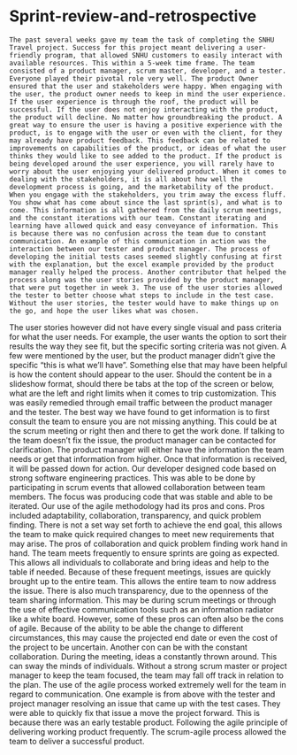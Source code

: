# Sprint-review-and-retrospective
	The past several weeks gave my team the task of completing the SNHU Travel project. Success for this project meant delivering a user-friendly program, that allowed SNHU customers to easily interact with available resources. This within a 5-week time frame. The team consisted of a product manager, scrum master, developer, and a tester. Everyone played their pivotal role very well. The product Owner ensured that the user and stakeholders were happy. When engaging with the user, the product owner needs to keep in mind the user experience. If the user experience is through the roof, the product will be successful. If the user does not enjoy interacting with the product, the product will decline. No matter how groundbreaking the product. A great way to ensure the user is having a positive experience with the product, is to engage with the user or even with the client, for they may already have product feedback. This feedback can be related to improvements on capabilities of the product, or ideas of what the user thinks they would like to see added to the product. If the product is being developed around the user experience, you will rarely have to worry about the user enjoying your delivered product. When it comes to dealing with the stakeholders, it is all about how well the development process is going, and the marketability of the product. When you engage with the stakeholders, you trim away the excess fluff. You show what has come about since the last sprint(s), and what is to come. This information is all gathered from the daily scrum meetings, and the constant iterations with our team. Constant iterating and learning have allowed quick and easy conveyance of information. This is because there was no confusion across the team due to constant communication. An example of this communication in action was the interaction between our tester and product manager. The process of developing the initial tests cases seemed slightly confusing at first with the explanation, but the excel example provided by the product manager really helped the process. Another contributor that helped the process along was the user stories provided by the product manager, that were put together in week 3. The use of the user stories allowed the tester to better choose what steps to include in the test case. Without the user stories, the tester would have to make things up on the go, and hope the user likes what was chosen. 
The user stories however did not have every single visual and pass criteria for what the user needs. For example, the user wants the option to sort their results the way they see fit, but the specific sorting criteria was not given. A few were mentioned by the user, but the product manager didn’t give the specific “this is what we’ll have”. Something else that may have been helpful is how the content should appear to the user. Should the content be in a slideshow format, should there be tabs at the top of the screen or below, what are the left and right limits when it comes to trip customization. This was easily remedied through email traffic between the product manager and the tester. The best way we have found to get information is to first consult the team to ensure you are not missing anything. This could be at the scrum meeting or right then and there to get the work done. If talking to the team doesn’t fix the issue, the product manager can be contacted for clarification. The product manager will either have the information the team needs or get that information from higher. Once that information is received, it will be passed down for action. Our developer designed code based on strong software engineering practices. This was able to be done by participating in scrum events that allowed collaboration between team members. The focus was producing code that was stable and able to be iterated. 
Our use of the agile methodology had its pros and cons. Pros included adaptability, collaboration, transparency, and quick problem finding. There is not a set way set forth to achieve the end goal, this allows the team to make quick required changes to meet new requirements that may arise. The pros of collaboration and quick problem finding work hand in hand. The team meets frequently to ensure sprints are going as expected. This allows all individuals to collaborate and bring ideas and help to the table if needed. Because of these frequent meetings, issues are quickly brought up to the entire team. This allows the entire team to now address the issue. There is also much transparency, due to the openness of the team sharing information. This may be during scrum meetings or through the use of effective communication tools such as an information radiator like a white board. 
However, some of these pros can often also be the cons of agile. Because of the ability to be able the change to different circumstances, this may cause the projected end date or even the cost of the project to be uncertain. Another con can be with the constant collaboration. During the meeting, ideas a constantly thrown around. This can sway the minds of individuals. Without a strong scrum master or project manager to keep the team focused, the team may fall off track in relation to the plan.
The use of the agile process worked extremely well for the team in regard to communication. One example is from above with the tester and project manager resolving an issue that came up with the test cases. They were able to quickly fix that issue a move the project forward. This is because there was an early testable product. Following the agile principle of delivering working product frequently. The scrum-agile process allowed the team to deliver a successful product.


